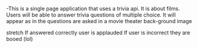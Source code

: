 -This is a single page application that uses a trivia api.
It is about films.
Users will be able to answer trivia questions of multiple choice.
It will appear as in the questions are asked in a movie theater back-ground image

stretch
If answered correctly user is applauded 
If user is incorrect they are booed (lol)
